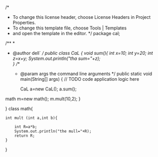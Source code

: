 /*
 * To change this license header, choose License Headers in Project Properties.
 * To change this template file, choose Tools | Templates
 * and open the template in the editor.
 */
package cal;

/**
 *
 * @author dell`
 */
public class CaL {
void sum(){
    int x=10;
    int y=20;
    int z=x+y;
    System.out.println("tha sum="+z);         
}
    /**
     * @param args the command line arguments
     */
    public static void main(String[] args) {
        // TODO code application logic here
        
        CaL a=new CaL();
 a.sum();
    
  math m=new math();
m.mult(10,2);
    }
    
    
}
class math{
    
    int mult (int a,int b){
        
        int R=a*b;
        System.out.println("the mull="+R);
        return R;
    }
}
